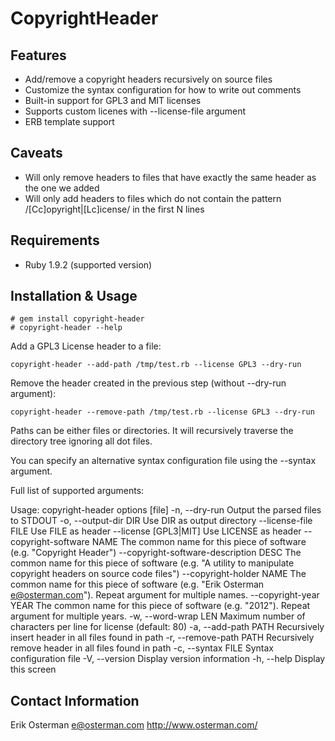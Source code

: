 CopyrightHeader
===============


Features
------------

* Add/remove a copyright headers recursively on source files
* Customize the syntax configuration for how to write out comments
* Built-in support for GPL3 and MIT licenses
* Supports custom licenes with --license-file argument
* ERB template support

Caveats
-------
* Will only remove headers to files that have exactly the same header as the one we added
* Will only add headers to files which do not contain the pattern /[Cc]opyright|[Lc]icense/ in the first N lines


Requirements
------------

* Ruby 1.9.2 (supported version)

Installation & Usage
--------------------

    # gem install copyright-header
    # copyright-header --help

Add a GPL3 License header to a file:

    copyright-header --add-path /tmp/test.rb --license GPL3 --dry-run

Remove the header created in the previous step (without --dry-run argument):

    copyright-header --remove-path /tmp/test.rb --license GPL3 --dry-run

Paths can be either files or directories. It will recursively traverse the directory tree ignoring all dot files.

You can specify an alternative syntax configuration file using the --syntax argument.


Full list of supported arguments:

  Usage: copyright-header options [file]
      -n, --dry-run                    Output the parsed files to STDOUT
      -o, --output-dir DIR             Use DIR as output directory
          --license-file FILE          Use FILE as header
          --license [GPL3|MIT]         Use LICENSE as header
          --copyright-software NAME    The common name for this piece of software (e.g. "Copyright Header")
          --copyright-software-description DESC
                                       The common name for this piece of software (e.g. "A utility to manipulate copyright headers on source code files")
          --copyright-holder NAME      The common name for this piece of software (e.g. "Erik Osterman <e@osterman.com>"). Repeat argument for multiple names.
          --copyright-year YEAR        The common name for this piece of software (e.g. "2012"). Repeat argument for multiple years.
      -w, --word-wrap LEN              Maximum number of characters per line for license (default: 80)
      -a, --add-path PATH              Recursively insert header in all files found in path
      -r, --remove-path PATH           Recursively remove header in all files found in path
      -c, --syntax FILE                Syntax configuration file
      -V, --version                    Display version information
      -h, --help                       Display this screen


Contact Information
-------------------

Erik Osterman <e@osterman.com>
http://www.osterman.com/

